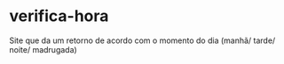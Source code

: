 # verifica-hora
Site que da um retorno de acordo com o momento do dia (manhã/ tarde/ noite/ madrugada)
